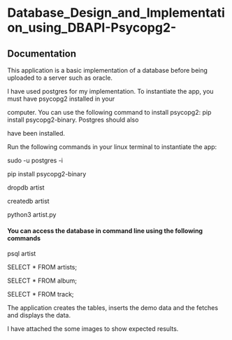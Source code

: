 # Database_Design_and_Implementation_using_DBAPI-Psycopg2-

## Documentation

This application is a basic implementation of a database before being uploaded to a server such as oracle. 

I have used postgres for my implementation. To instantiate the app, you must have psycopg2 installed in your 

computer. You can use the following command to install psycopg2: pip install psycopg2-binary. Postgres should also 

have been installed. 

Run the following commands in your linux terminal to instantiate the app:

sudo -u postgres -i

pip install psycopg2-binary

dropdb artist

createdb artist

python3 artist.py

#### You can access the database in command line using the following commands

psql artist

SELECT * FROM artists;

SELECT * FROM album;

SELECT * FROM track;


The application creates the tables, inserts the demo data and the fetches and displays the data.

I have attached the some images to show expected results.

